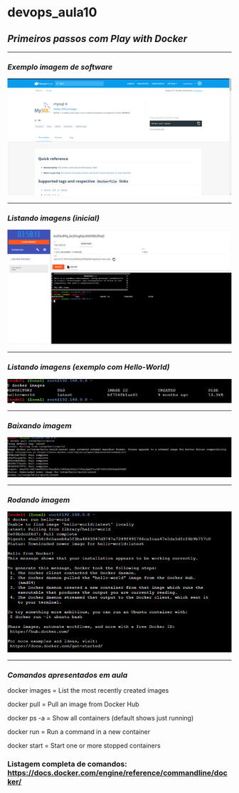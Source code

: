 # devops_aula10
## *Primeiros passos com Play with Docker*    
--------------------------------------------------  

### _Exemplo imagem de software_  

![Docker Hub software image example](https://github.com/MS-Oliveira/devops_aula10/blob/main/print1.PNG)   


----------------------------------------------------  

### _Listando imagens (inicial)_  
 
![listando imagens PWD inicial](https://github.com/MS-Oliveira/devops_aula10/blob/main/print2.PNG)   


----------------------------------------------------------  

### _Listando imagens (exemplo com Hello-World)_   

![lista de imagens no PWD com hello-world ](https://github.com/MS-Oliveira/devops_aula10/blob/main/print2.1.PNG)   


---------------------------------------------------------------  

### _Baixando imagem_   

![Baixando imagem no PWD](https://github.com/MS-Oliveira/devops_aula10/blob/main/print3.PNG)   


----------------------------------------------------------------  

### _Rodando imagem_   

![Rodando imagem no PWD](https://github.com/MS-Oliveira/devops_aula10/blob/main/print4.PNG)  

-----------------------------------------------------------------  


### _Comandos apresentados em aula_  

docker images = List the most recently created images  

docker pull = Pull an image from Docker Hub    

docker ps -a = Show all containers (default shows just running)  

docker run = Run a command in a new container  

docker start = Start one or more stopped containers  


### Listagem completa de comandos: https://docs.docker.com/engine/reference/commandline/docker/  








